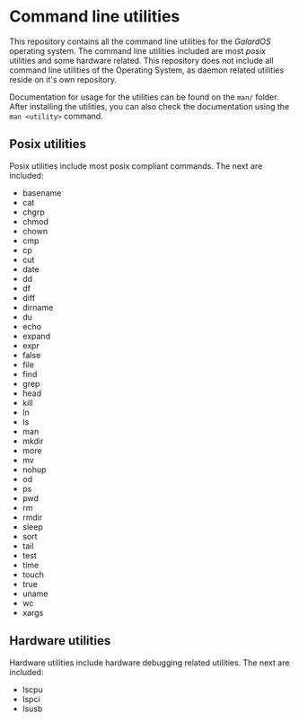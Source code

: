 # Command line utilities
This repository contains all the command line utilities for the _GalardOS_ operating system. The command line utilities included are most _posix_ utilities and some hardware related. This repository does not include all command line utilities of the Operating System, as daemon related utilities reside on it's own repository.

Documentation for usage for the utilities can be found on the `man/` folder. After installing the utilities, you can also check the documentation using the `man <utility>` command.

## Posix utilities
Posix utilities include most posix compliant commands. The next are included:

* basename
* cat
* chgrp
* chmod
* chown
* cmp
* cp
* cut
* date
* dd
* df
* diff
* dirname
* du
* echo
* expand
* expr
* false
* file
* find
* grep
* head
* kill
* ln
* ls
* man
* mkdir
* more
* mv
* nohup
* od
* ps
* pwd
* rm
* rmdir
* sleep
* sort
* tail
* test
* time
* touch
* true
* uname
* wc
* xargs

## Hardware utilities
Hardware utilities include hardware debugging related utilities. The next are included:

* lscpu
* lspci
* lsusb
